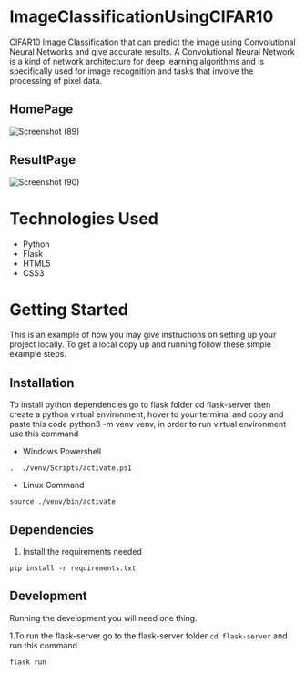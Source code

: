 # ImageClassificationUsingCIFAR10
CIFAR10 Image Classification that can predict the image using Convolutional Neural Networks and give accurate results. A Convolutional Neural Network is a kind of network architecture for deep learning algorithms and is specifically used for image recognition and tasks that involve the processing of pixel data.

## HomePage
![Screenshot (89)](https://user-images.githubusercontent.com/80078725/206829927-43c21cd3-0d1c-4243-bf69-26d5ddeedca9.png)

## ResultPage
![Screenshot (90)](https://user-images.githubusercontent.com/80078725/206829941-fd72cc2d-4885-45c8-be6b-26f1937784a9.png)


# Technologies Used
* Python 
* Flask
* HTML5
* CSS3

# Getting Started 
This is an example of how you may give instructions on setting up your project locally. To get a local copy up and running follow these simple example steps.

## Installation 
To install python dependencies go to flask folder cd flask-server then create a python virtual environment, hover to your terminal and copy and paste this code python3 -m venv venv, in order to run virtual environment use this command

- Windows Powershell

```.  ./venv/Scripts/activate.ps1```

- Linux Command

```source ./venv/bin/activate```

## Dependencies

1. Install the requirements needed

```pip install -r requirements.txt```

## Development
Running the development you will need one thing.

1.To run the flask-server go to the flask-server folder ```cd flask-server``` and run this command.

```flask run```
